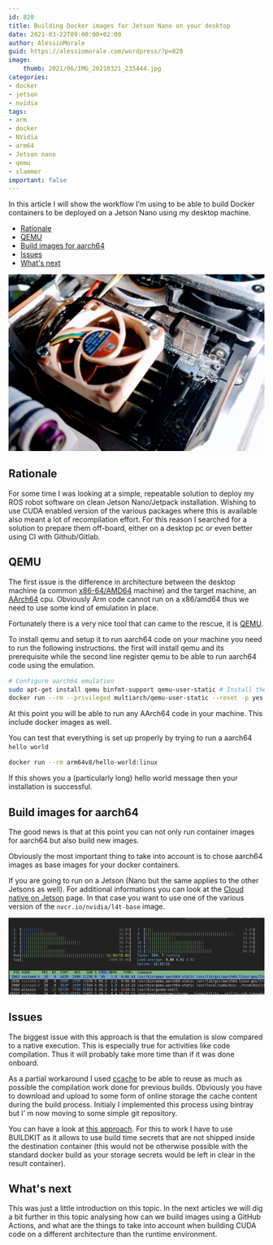 ```yaml
---
id: 820
title: Building Docker images for Jetson Nano on your desktop
date: 2021-03-22T09:00:00+02:00
author: AlessioMorale
guid: https://alessiomorale.com/wordpress/?p=820
image:
    thumb: 2021/06/IMG_20210321_235444.jpg
categories: 
- docker
- jetson
- nvidia
tags:
- arm
- docker
- NVidia
- arm64
- Jetson nano
- qemu
- slammer
important: false
---
```


In this article I will show the workflow I'm using to be able to build Docker containers to be deployed on a Jetson Nano using my desktop machine.

- [Rationale](#rationale)
- [QEMU](#qemu)
- [Build images for aarch64](#build-images-for-aarch64)
- [Issues](#issues)
- [What's next](#whats-next)

![Jetson Nano](/images/2021/03/IMG_20210321_235444.jpg)

## Rationale

For some time I was looking at a simple, repeatable solution to deploy my ROS robot software on clean Jetson Nano/Jetpack installation. Wishing to use CUDA enabled version of the various packages where this is available also meant a lot of recompilation effort.
For this reason I searched for a solution to prepare them off-board, either on a desktop pc or even better using CI with Github/Gitlab.
<!--more-->

## QEMU

The first issue is the difference in architecture between the desktop machine (a common [x86-64/AMD64](https://en.wikipedia.org/wiki/X86-64) machine) and the target machine, an [AArch64](https://en.wikipedia.org/wiki/AArch64) cpu. Obviously Arm code cannot run on a x86/amd64 thus we need to use some kind of emulation in place.

Fortunately there is a very nice tool that can came to the rescue, it is [QEMU](https://www.qemu.org/).

To install qemu and setup it to run aarch64 code on your machine you need to run the following instructions. the first will install qemu and its prerequisite while the second line register qemu to be able to run aarch64 code using the emulation.

```bash
# Configure aarch64 emulation
sudo apt-get install qemu binfmt-support qemu-user-static # Install the qemu packages
docker run --rm --privileged multiarch/qemu-user-static --reset -p yes # This step will execute the registering scripts

```

At this point you will be able to run any AArch64 code in your machine. This include docker images as well.

You can test that everything is set up properly by trying to run a aarch64 `hello world`

```bash
docker run --rm arm64v8/hello-world:linux
```

If this shows you a (particularly long) hello world message then your installation is successful.

## Build images for aarch64

The good news is that at this point you can not only run container images for aarch64 but also build new images.

Obviously the most important thing to take into account is to chose aarch64 images as base images for your docker containers.

If you are going to run on a Jetson (Nano but the same applies to the other Jetsons as well). For additional informations you can look at the [Cloud native on Jetson](https://developer.nvidia.com/embedded/jetson-cloud-native) page. In that case you want to use one of the various version of the `nvcr.io/nvidia/l4t-base` image.

![htop](/images/2021/03/htop.png)

## Issues

The biggest issue with this approach is that the emulation is slow compared to a native execution. This is especially true for activities like code compilation. Thus it will probably take more time than if it was done onboard.

As a partial workaround I used [ccache](https://ccache.dev/) to be able to reuse as much as possible the compilation work done for previous builds. Obviously you have to download and upload to some form of online storage the cache content during the build process. Initialy I implemented this process using bintray but I&#8217; m now moving to some simple git repository.

You can have a look at [this approach](https://github.com/AlessioMorale/jetson-ros-perception/blob/f219b7ac7fd1cbe24b7b951198c5ff273fcd291a/Dockerfile#L21). For this to work I have to use BUILDKIT as it allows to use build time secrets that are not shipped inside the destination container (this would not be otherwise possible with the standard docker build as your storage secrets would be left in clear in the result container).

## What's next

This was just a little introduction on this topic. In the next articles we will dig a bit further in this topic analysing how can we build images using a GitHub Actions, and what are the things to take into account when building CUDA code on a different architecture than the runtime environment.
